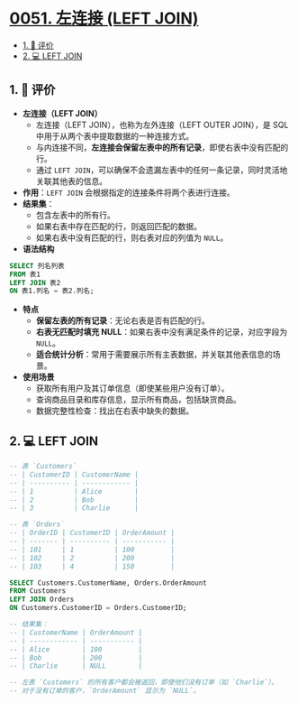 # [0051. 左连接 (LEFT JOIN)](https://github.com/tnotesjs/TNotes.sql/tree/main/notes/0051.%20%E5%B7%A6%E8%BF%9E%E6%8E%A5%20(LEFT%20JOIN))

<!-- region:toc -->

- [1. 🫧 评价](#1--评价)
- [2. 💻 LEFT JOIN](#2--left-join)

<!-- endregion:toc -->

## 1. 🫧 评价

- **左连接（LEFT JOIN）**
  - 左连接（LEFT JOIN），也称为左外连接（LEFT OUTER JOIN），是 SQL 中用于从两个表中提取数据的一种连接方式。
  - 与内连接不同，**左连接会保留左表中的所有记录**，即使右表中没有匹配的行。
  - 通过 `LEFT JOIN`，可以确保不会遗漏左表中的任何一条记录，同时灵活地关联其他表的信息。
- **作用**：`LEFT JOIN` 会根据指定的连接条件将两个表进行连接。
- **结果集**：
  - 包含左表中的所有行。
  - 如果右表中存在匹配的行，则返回匹配的数据。
  - 如果右表中没有匹配的行，则右表对应的列值为 `NULL`。
- **语法结构**

```sql
SELECT 列名列表
FROM 表1
LEFT JOIN 表2
ON 表1.列名 = 表2.列名;
```

- **特点**
  - **保留左表的所有记录**：无论右表是否有匹配的行。
  - **右表无匹配时填充 NULL**：如果右表中没有满足条件的记录，对应字段为 `NULL`。
  - **适合统计分析**：常用于需要展示所有主表数据，并关联其他表信息的场景。
- **使用场景**
  - 获取所有用户及其订单信息（即使某些用户没有订单）。
  - 查询商品目录和库存信息，显示所有商品，包括缺货商品。
  - 数据完整性检查：找出在右表中缺失的数据。

## 2. 💻 LEFT JOIN

```sql {4-6,23-25}
-- 表 `Customers`
-- | CustomerID | CustomerName |
-- | ---------- | ------------ |
-- | 1          | Alice        |
-- | 2          | Bob          |
-- | 3          | Charlie      |

-- 表 `Orders`
-- | OrderID | CustomerID | OrderAmount |
-- | ------- | ---------- | ----------- |
-- | 101     | 1          | 100         |
-- | 102     | 2          | 200         |
-- | 103     | 4          | 150         |

SELECT Customers.CustomerName, Orders.OrderAmount
FROM Customers
LEFT JOIN Orders
ON Customers.CustomerID = Orders.CustomerID;

-- 结果集：
-- | CustomerName | OrderAmount |
-- | ------------ | ----------- |
-- | Alice        | 100         |
-- | Bob          | 200         |
-- | Charlie      | NULL        |

-- 左表 `Customers` 的所有客户都会被返回，即使他们没有订单（如 `Charlie`）。
-- 对于没有订单的客户，`OrderAmount` 显示为 `NULL`。
```
